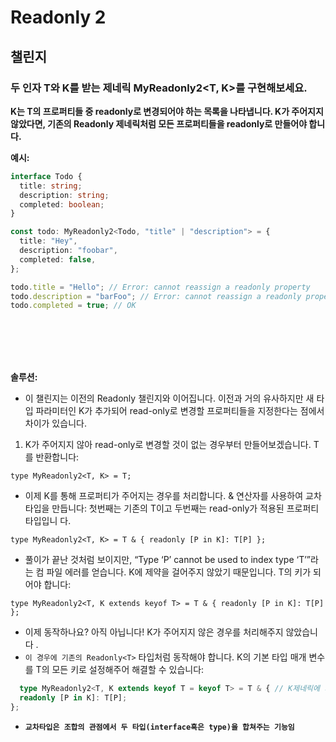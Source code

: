 # Readonly 2
## 챌린지
### 두 인자 T와 K를 받는 제네릭 MyReadonly2<T, K>를 구현해보세요.

__K는 T의 프로퍼티들 중 readonly로 변경되어야 하는 목록을 나타냅니다. K가 주어지지 않았다면, 기존의 Readonly<T> 제네릭처럼 모든 프로퍼티들을 readonly로 만들어야 합니다.__

__예시:__
```ts
interface Todo {
  title: string;
  description: string;
  completed: boolean;
}

const todo: MyReadonly2<Todo, "title" | "description"> = {
  title: "Hey",
  description: "foobar",
  completed: false,
};

todo.title = "Hello"; // Error: cannot reassign a readonly property
todo.description = "barFoo"; // Error: cannot reassign a readonly property
todo.completed = true; // OK
  ```
  
<br>
<br>
<br>
<br>

  
  
  
__솔루션:__
- 이 챌린지는 이전의 Readonly<T> 챌린지와 이어집니다. 이전과 거의 유사하지만 새 타입 파라미터인 K가 추가되어 read-only로 변경할 프로퍼티들을 지정한다는 점에서 차이가 있습니다.

1. K가 주어지지 않아 read-only로 변경할 것이 없는 경우부터 만들어보겠습니다. T를 반환합니다:

`type MyReadonly2<T, K> = T;`
- 이제 K를 통해 프로퍼티가 주어지는 경우를 처리합니다. & 연산자를 사용하여 교차 타입을 만듭니다: 첫번째는 기존의 T이고 두번째는 read-only가 적용된 프로퍼티 타입입니 다.

`type MyReadonly2<T, K> = T & { readonly [P in K]: T[P] };`
- 풀이가 끝난 것처럼 보이지만, “Type ‘P’ cannot be used to index type ‘T’”라는 컴 파일 에러를 얻습니다. K에 제약을 걸어주지 않았기 때문입니다. T의 키가 되어야 합니다:

`type MyReadonly2<T, K extends keyof T> = T & { readonly [P in K]: T[P] };`
- 이제 동작하나요? 아직 아닙니다! K가 주어지지 않은 경우를 처리해주지 않았습니다 .
- `이 경우에 기존의 Readonly<T>` 타입처럼 동작해야 합니다. K의 기본 타입 매개 변수를 T의 모든 키로 설정해주어 해결할 수 있습니다:

```ts
  type MyReadonly2<T, K extends keyof T = keyof T> = T & { // K제네릭에 기본값 부여해서 optional로 만들어줌!
  readonly [P in K]: T[P];
};
```
- __`교차타입은 조합의 관점에서 두 타입(interface혹은 type)을 합쳐주는 기능임`__
